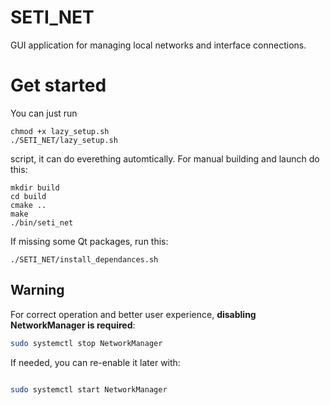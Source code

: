 # SETI_NET

GUI application for managing local networks and interface connections.

# Get started
You can just run 
```
chmod +x lazy_setup.sh
./SETI_NET/lazy_setup.sh
```
script, it can do everething automtically. For manual building and launch do this:
```
mkdir build
cd build
cmake ..
make
./bin/seti_net
```
If missing some Qt packages, run this:
```
./SETI_NET/install_dependances.sh
```

## Warning

For correct operation and better user experience, **disabling NetworkManager is required**:

```bash
sudo systemctl stop NetworkManager
```
If needed, you can re-enable it later with:
```bash

sudo systemctl start NetworkManager
```
